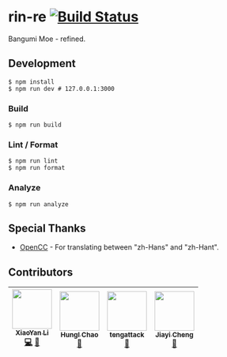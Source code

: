 # rin-re [![Build Status](https://circleci.com/gh/BangumiMoe/rin-re.svg?style=svg)](https://circleci.com/gh/BangumiMoe/rin-re)

Bangumi Moe - refined.

## Development

```shell
$ npm install
$ npm run dev # 127.0.0.1:3000
```

### Build

```shell
$ npm run build
```

### Lint / Format

```shell
$ npm run lint
$ npm run format
```

### Analyze

```shell
$ npm run analyze
```

## Special Thanks

* [OpenCC] - For translating between "zh-Hans" and "zh-Hant".

## Contributors

<!-- ALL-CONTRIBUTORS-LIST:START -->

<!-- prettier-ignore -->
| [<img src="https://avatars0.githubusercontent.com/u/1610614?v=4" width="80px;"/><br /><sub><b>XiaoYan Li</b></sub>](https://ptr.moe/)<br />[💻](https://github.com/BangumiMoe/rin-re/commits?author=lixiaoyan "Code") [🎨](#design-lixiaoyan "Design") | [<img src="https://avatars0.githubusercontent.com/u/3354378?v=4" width="80px;"/><br /><sub><b>HungI Chao</b></sub>](http://zzao.im)<br />[🎨](#design-hominthesky "Design") | [<img src="https://avatars2.githubusercontent.com/u/1846356?v=4" width="80px;"/><br /><sub><b>tengattack</b></sub>](http://blog.tengattack.com/about)<br />[🤔](#ideas-tengattack "Ideas, Planning, & Feedback") | [<img src="https://avatars2.githubusercontent.com/u/8012410?v=4" width="80px;"/><br /><sub><b>Jiayi Cheng</b></sub>](https://railgun.im)<br />[🤔](#ideas-TundraWork "Ideas, Planning, & Feedback") |
| :---: | :---: | :---: | :---: |

<!-- ALL-CONTRIBUTORS-LIST:END -->

[opencc]: https://github.com/BYVoid/OpenCC
